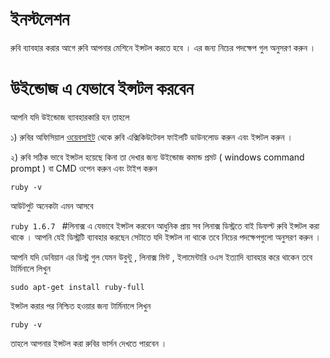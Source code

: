 # ইনস্টলেশন
রুবি ব্যাবহার করার আগে রুবি আপনার মেশিনে ইন্সটল  করতে হবে । এর জন্য নিচের পদক্ষেপ গুল অনুসরণ করুন । 
# উইন্ডোজ এ যেভাবে ইন্সটল করবেন 
আপনি যদি উইন্ডোজ ব্যাবহারকারি হন তাহলে 

১) রুবির অফিসিয়াল [ওয়েবসাইট](https://www.ruby-lang.org/en/downloads/) থেকে রুবি এক্সিকিউটেবল ফাইলটি ডাউনলোড করুন এবং ইন্সটল করুন ।

২) রুবি সঠিক ভাবে ইন্সটল হয়েছে কিনা তা দেখার জন্য উইন্ডোজ কমান্ড প্রমট ( windows command prompt ) বা CMD ওপেন করুন এবং টাইপ করুন 

```ruby -v ```

আউটপুট অনেকটা এমন আসবে 

```ruby 1.6.7 ```
#লিনাক্স এ যেভাবে ইন্সটল করবেন 
আধুনিক প্রায় সব লিনাক্স ডিস্ট্রতে বাই ডিফল্ট রুবি ইন্সটল করা থাকে । আপনি যেই ডিস্ট্রটি  ব্যাবহার করছেন সেটাতে যদি ইন্সটল না থাকে তবে নিচের পদক্ষেপগুলো অনুসরণ করুন । 

আপনি যদি ডেবিয়ান এর ডিস্ট্র গুল যেমন উবুন্টু , লিনাক্স মিন্ট , ইলামেন্টারি ওএস ইত্যাদি ব্যাবহার করে থাকেন তবে টার্মিনালে লিখুন 

```sudo apt-get install ruby-full ```

ইন্সটল করার পর নিশ্চিত হওয়ার জন্য টার্মিনালে লিখুন 

```ruby -v ```

তাহলে আপনার ইন্সটল করা রুবির ভার্সন দেখতে পারবেন । 


